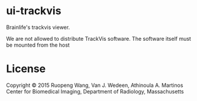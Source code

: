 # ui-trackvis
Brainlife's trackvis viewer.

We are not allowed to distribute TrackVis software. The software itself must be mounted from the host

# License

Copyright © 2015 Ruopeng Wang, Van J. Wedeen, Athinoula A. Martinos Center for Biomedical Imaging, Department of Radiology, Massachusetts 
